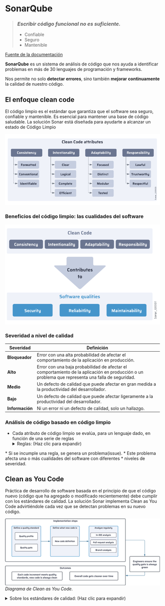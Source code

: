 # SonarQube


>  ### ***Escribir código funcional no es suficiente.***
> - Confiable
> - Seguro
> - Mantenible


[Fuente de la documentación](https://docs.sonarsource.com/sonarqube-server/latest/ "Página oficial de SonarQube")

**SonarQube** es un sistema de análisis de código que nos ayuda a identificar problemas en más de 30 lenguajes de programación y frameworks.

Nos permite no solo **detectar errores**, sino también **mejorar continuamente** la calidad de nuestro código.


## El enfoque clean code
El código limpio es el estándar que garantiza que el software sea seguro, confiable y mantenible. Es esencial para mantener una base de código saludable.
La solución Sonar está diseñada para ayudarte a alcanzar un estado de Código Limpio

![Atributos](cleancodeatt.webp)

### Beneficios del código limpio: las cualidades del software
![Beneficios](cleancodebenet.webp)

### Severidad a nivel de calidad

| **Severidad**  | **Definición**                                                                                       |
|----------------|-----------------------------------------------------------------------------------------------------|
| **Bloqueador**  | Error con una alta probabilidad de afectar el comportamiento de la aplicación en producción.        |
| **Alto**        | Error con una baja probabilidad de afectar el comportamiento de la aplicación en producción o un problema que representa una falla de seguridad. |
| **Medio**       | Un defecto de calidad que puede afectar en gran medida a la productividad del desarrollador.         |
| **Bajo**        | Un defecto de calidad que puede afectar ligeramente a la productividad del desarrollador.           |
| **Información** | Ni un error ni un defecto de calidad, solo un hallazgo.                                             |

### Análisis de código basado en código limpio


* Cada atributo de código limpio se evalúa, para un lenguaje dado, en función de una serie de reglas
    <details>
    <summary>Reglas: (Haz clic para expandir)</summary>
    <p>Cada regla:</p>
    <ul>
        <li>Está asociada con el atributo de código limpio que evalúa.</li>
        <li>Está asociada con la(s) cualidad(es) del software a las que este atributo de Clean Code contribuye.</li>
        <li>
            Cada cualidad del software asociada (seguridad, confiabilidad o mantenibilidad) recibe un nivel de severidad 
            (crítico, alto, medio, bajo o informativo). Esta severidad determina cuánto se ve afectada esa cualidad del 
            software cuando se incumple la regla.
        </li>
    </ul>
</details>
* Si se incumple una regla, se genera un problema(issue).
* Este problema afecta una o más cualidades del software con diferentes * niveles de severidad.

## Clean as You Code

Práctica de desarrollo de software basada en el principio de que el código nuevo (código que ha agregado o modificado recientemente) debe cumplir con los estándares de calidad. La solución Sonar implementa Clean as You Code advirtiéndole cada vez que se detectan problemas en su nuevo código.

![cleanasucode](cleanasucode.webp)
*Diagrama de Clean as You Code.*
<details>
    <summary>Sobre los estándares de calidad: (Haz clic para expandir)</summary>
    <p>En la solución Sonar, cada uno de sus proyectos tiene un estándar de calidad establecido, compuesto por un perfil de calidad y una puerta de calidad:</p>
    <ul>
        <li>
            <strong>Perfil de calidad:</strong> determina el conjunto de reglas que se aplican durante el análisis.
        </li>
        <li>
            <strong>Puerta de calidad:</strong> consiste en un conjunto de condiciones con las que se mide el código durante el análisis. 
            Dependiendo del resultado, el código pasará o no la puerta de calidad, lo que dará a los desarrolladores indicaciones 
            sobre si deben solucionar problemas o fusionar el código.
        </li>
    </ul>
    <p><em>(Sonar way)</em></p>
</details>






